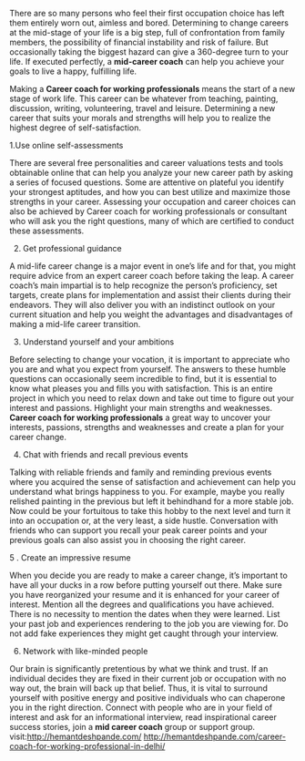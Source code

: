 
There are so many persons who feel their first occupation choice has left them entirely worn out, aimless and bored. Determining to change careers at the mid-stage of your life is a big step, full of confrontation from family members, the possibility of financial instability and risk of failure. But occasionally taking the biggest hazard can give a 360-degree turn to your life. If executed perfectly, a **mid-career coach** can help you achieve your goals to live a happy, fulfilling life.


Making a **Career coach for working professionals** means the start of a new stage of work life. This career can be whatever from teaching, painting, discussion, writing, volunteering, travel and leisure. Determining a new career that suits your morals and strengths will help you to realize the highest degree of self-satisfaction.


1.Use online self-assessments

There are several free personalities and career valuations tests and tools obtainable online that can help you analyze your new career path by asking a series of focused questions. Some are attentive on plateful you identify your strongest aptitudes, and how you can best utilize and maximize those strengths in your career.
Assessing your occupation and career choices can also be achieved by Career coach for working professionals or consultant who will ask you the right questions, many of which are certified to conduct these assessments.

2. Get professional guidance

A mid-life career change is a major event in one’s life and for that, you might require advice from an expert career coach before taking the leap. A career coach’s main impartial is to help recognize the person’s proficiency, set targets, create plans for implementation and assist their clients during their endeavors. They will also deliver you with an indistinct outlook on your current situation and help you weight the advantages and disadvantages of making a mid-life career transition.


3. Understand yourself and your ambitions

Before selecting to change your vocation, it is important to appreciate who you are and what you expect from yourself. The answers to these humble questions can occasionally seem incredible to find, but it is essential to know what pleases you and fills you with satisfaction. This is an entire project in which you need to relax down and take out time to figure out your interest and passions. Highlight your main strengths and weaknesses. **Career coach for working professionals** a great way to uncover your interests, passions, strengths and weaknesses and create a plan for your career change.


4. Chat with friends and recall previous events

Talking with reliable friends and family and reminding previous events where you acquired the sense of satisfaction and achievement can help you understand what brings happiness to you. For example, maybe you really relished painting in the previous but left it behindhand for a more stable job. Now could be your fortuitous to take this hobby to the next level and turn it into an occupation or, at the very least, a side hustle. Conversation with friends who can support you recall your peak career points and your previous goals can also assist you in choosing the right career.


5 . Create an impressive resume

When you decide you are ready to make a career change, it’s important to have all your ducks in a row before putting yourself out there. Make sure you have reorganized your resume and it is enhanced for your career of interest. Mention all the degrees and qualifications you have achieved. There is no necessity to mention the dates when they were learned. List your past job and experiences rendering to the job you are viewing for. Do not add fake experiences they might get caught through your interview.

6. Network with like-minded people

Our brain is significantly pretentious by what we think and trust. If an individual decides they are fixed in their current job or occupation with no way out, the brain will back up that belief. Thus, it is vital to surround yourself with positive energy and positive individuals who can chaperone you in the right direction. Connect with people who are in your field of interest and ask for an informational interview, read inspirational career success stories, join a **mid career coach** group or support group.
visit:http://hemantdeshpande.com/
      http://hemantdeshpande.com/career-coach-for-working-professional-in-delhi/

